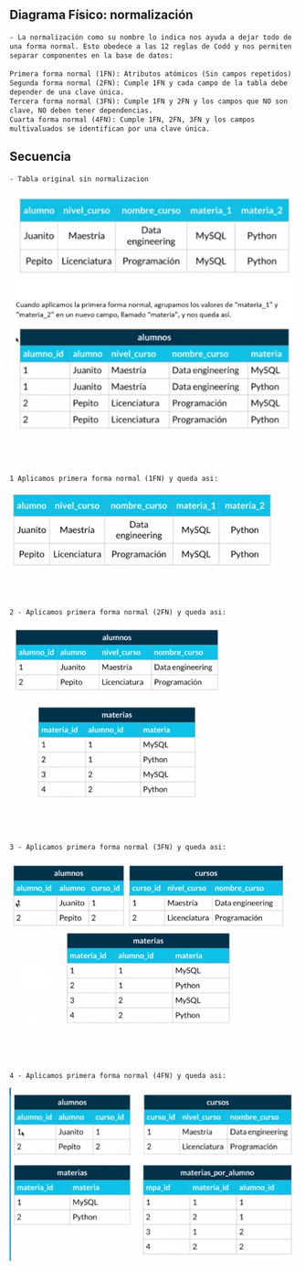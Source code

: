 
## Diagrama Físico: normalización

    - La normalización como su nombre lo indica nos ayuda a dejar todo de una forma normal. Esto obedece a las 12 reglas de Codd y nos permiten separar componentes en la base de datos:

    Primera forma normal (1FN): Atributos atómicos (Sin campos repetidos)
    Segunda forma normal (2FN): Cumple 1FN y cada campo de la tabla debe depender de una clave única.
    Tercera forma normal (3FN): Cumple 1FN y 2FN y los campos que NO son clave, NO deben tener dependencias.
    Cuarta forma normal (4FN): Cumple 1FN, 2FN, 3FN y los campos multivaluados se identifican por una clave única.



## Secuencia

    - Tabla original sin normalizacion


<img src="../img/normalization-table-original.png">

<br><br>

    1 Aplicamos primera forma normal (1FN) y queda asi:
<img src="../img/normalization-table-1fn.png">

<br><br>

    2 - Aplicamos primera forma normal (2FN) y queda asi:
<img src="../img/normalization-table-2fn.png">

<br><br>

    3 - Aplicamos primera forma normal (3FN) y queda asi:
<img src="../img/normalization-table-3fn.png">

<br><br>

    4 - Aplicamos primera forma normal (4FN) y queda asi:
<img src="../img/normalization-table-4fn.png">

<br><br>
